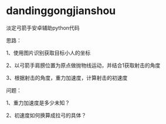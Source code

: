 # dandinggongjianshou
淡定弓箭手安卓辅助python代码

思路：

1、使用图片识别获取目标小人的坐标

2、以弓箭手肩膀位置为原点做抛物线运动，并结合1获取射击的角度

3、根据射击的角度，重力加速度，计算射击的初速度

问题：

1、重力加速度是多少未知？

2、初速度如何换算成拉弓的具体？
